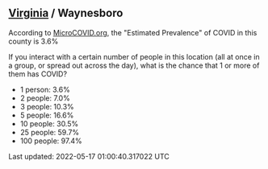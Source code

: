 
## [Virginia](/united-states/virginia) / Waynesboro

According to [MicroCOVID.org](http://microcovid.org),
the "Estimated Prevalence" of COVID in this county is 3.6%

If you interact with a certain number of people in this location
(all at once in a group, or spread out across the day), what is the chance that
1 or more of them has COVID?

- 1 person: 3.6%
- 2 people: 7.0%
- 3 people: 10.3%
- 5 people: 16.6%
- 10 people: 30.5%
- 25 people: 59.7%
- 100 people: 97.4%

Last updated: 2022-05-17 01:00:40.317022 UTC
